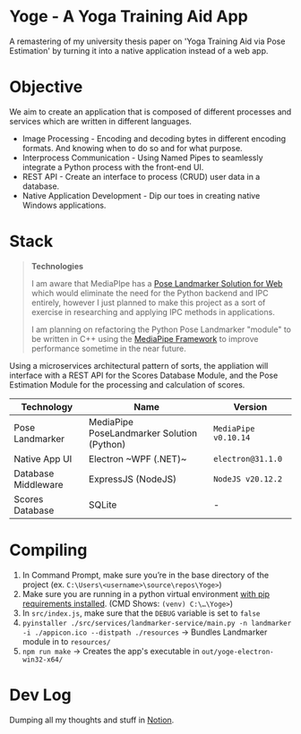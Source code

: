 # Yoge - A Yoga Training Aid App

A remastering of my university thesis paper on 'Yoga Training Aid via Pose Estimation' by turning it into a native application instead of a web app.

# Objective
We aim to create an application that is composed of different processes and services which are written in different languages.
 - Image Processing - Encoding and decoding bytes in different encoding formats. And knowing when to do so and for what purpose. 
 - Interprocess Communication - Using Named Pipes to seamlessly integrate a Python process with the front-end UI.
 - REST API - Create an interface to process (CRUD) user data in a database.
 - Native Application Development - Dip our toes in creating native Windows applications. 

# Stack

>**Technologies**
>
> I am aware that MediaPIpe has a [Pose Landmarker Solution for Web](https://ai.google.dev/edge/mediapipe/solutions/vision/pose_landmarker/web_js) which would eliminate the need for the Python backend and IPC entirely, however I just planned to make this project as a sort of exercise in researching and applying IPC methods in applications.
>
> I am planning on refactoring the Python Pose Landmarker "module" to be written in C++ using the [MediaPipe Framework](https://ai.google.dev/edge/mediapipe/framework/getting_started/install) to improve performance sometime in the near future.

Using a microservices architectural pattern of sorts, the appliation will interface with a REST API for the Scores Database Module, and the Pose Estimation Module for the processing and calculation of scores.

|Technology|Name|Version|
|--|--|--|
| Pose Landmarker | MediaPipe PoseLandmarker Solution (Python) | `MediaPipe v0.10.14` |
| Native App UI | Electron ~WPF (.NET)~ | `electron@31.1.0` |
| Database Middleware | ExpressJS (NodeJS) |  `NodeJS v20.12.2` |
| Scores Database | SQLite | - |

# Compiling

1. In Command Prompt, make sure you’re in the base directory of the project (ex. `C:\Users\<username>\source\repos\Yoge>`)
2. Make sure you are running in a python virtual environment [with pip requirements installed](https://www.notion.so/Yoge-c66f695b780848189fe7de07ef7c1bdf?pvs=21). (CMD Shows: `(venv) C:\…\Yoge>`)
3. In `src/index.js`, make sure that the `DEBUG` variable is set to `false`
4. `pyinstaller ./src/services/landmarker-service/main.py -n landmarker -i ./appicon.ico --distpath ./resources` → Bundles Landmarker module in to `resources/`
5. `npm run make` → Creates the app's executable in `out/yoge-electron-win32-x64/`

# Dev Log
Dumping all my thoughts and stuff in [Notion](https://power-magpie-0b3.notion.site/Yoge-c66f695b780848189fe7de07ef7c1bdf?pvs=4).
